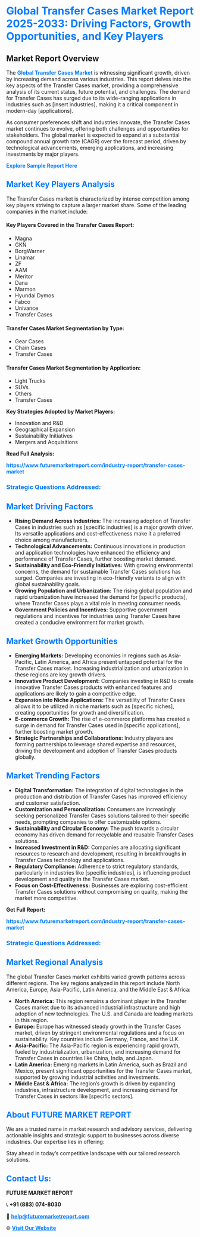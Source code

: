 <h1 style="color: #007BFF;">Global Transfer Cases Market Report 2025-2033: Driving Factors, Growth Opportunities, and Key Players</h1>

<section id="overview">
<h2>Market Report Overview</h2>
<p>The <a href="https://www.futuremarketreport.com/industry-report/transfer-cases-market" style="color: #007BFF; text-decoration: none;"><strong>Global Transfer Cases Market</strong></a> is witnessing significant growth, driven by increasing demand across various industries. This report delves into the key aspects of the Transfer Cases market, providing a comprehensive analysis of its current status, future potential, and challenges. The demand for Transfer Cases has surged due to its wide-ranging applications in industries such as [insert industries], making it a critical component in modern-day [applications].</p>
<p>As consumer preferences shift and industries innovate, the Transfer Cases market continues to evolve, offering both challenges and opportunities for stakeholders. The global market is expected to expand at a substantial compound annual growth rate (CAGR) over the forecast period, driven by technological advancements, emerging applications, and increasing investments by major players.</p>
</section>

<section id="overview">
<p><a href="https://www.futuremarketreport.com/request-sample/reportId=98654" style="color: #007BFF; text-decoration: none;"><strong>Explore Sample Report Here</strong></a></p>
</section>

<section id="key-players">
<h2 style="color: #007BFF;">Market Key Players Analysis</h2>
<p>The Transfer Cases market is characterized by intense competition among key players striving to capture a larger market share. Some of the leading companies in the market include:</p>
<h4>Key Players Covered in the Transfer Cases Report:</h4>
<ul><li>Magna</li><li>GKN</li><li>BorgWarner</li><li>Linamar</li><li>ZF</li><li>AAM</li><li>Meritor</li><li>Dana</li><li>Marmon</li><li>Hyundai Dymos</li><li>Fabco</li><li>Univance</li><li>Transfer Cases</li></ul>
<h4>Transfer Cases Market Segmentation by Type:</h4>
<ul><li>Gear Cases</li><li>Chain Cases</li><li>Transfer Cases</li></ul>

<h4>Transfer Cases Market Segmentation by Application:</h4>
<ul><li>Light Trucks</li><li>SUVs</li><li>Others</li><li>Transfer Cases</li></ul>
<p><strong>Key Strategies Adopted by Market Players:</strong></p>
<ul>
<li>Innovation and R&D</li>
<li>Geographical Expansion</li>
<li>Sustainability Initiatives</li>
<li>Mergers and Acquisitions</li>
</ul>
</section>

<section>
<p><strong>Read Full Analysis: </strong></p><a href="https://www.futuremarketreport.com/industry-report/transfer-cases-market" style="color: #007BFF; text-decoration: none;"><strong>https://www.futuremarketreport.com/industry-report/transfer-cases-market</strong></a>
<h3 style="color: #007BFF;">Strategic Questions Addressed:</h3>
</section>

<section id="driving-factors">
<h2 style="color: #007BFF;">Market Driving Factors</h2>
<ul>
<li><strong>Rising Demand Across Industries:</strong> The increasing adoption of Transfer Cases in industries such as [specific industries] is a major growth driver. Its versatile applications and cost-effectiveness make it a preferred choice among manufacturers.</li>
<li><strong>Technological Advancements:</strong> Continuous innovations in production and application technologies have enhanced the efficiency and performance of Transfer Cases, further boosting market demand.</li>
<li><strong>Sustainability and Eco-Friendly Initiatives:</strong> With growing environmental concerns, the demand for sustainable Transfer Cases solutions has surged. Companies are investing in eco-friendly variants to align with global sustainability goals.</li>
<li><strong>Growing Population and Urbanization:</strong> The rising global population and rapid urbanization have increased the demand for [specific products], where Transfer Cases plays a vital role in meeting consumer needs.</li>
<li><strong>Government Policies and Incentives:</strong> Supportive government regulations and incentives for industries using Transfer Cases have created a conducive environment for market growth.</li>
</ul>
</section>

<section id="growth-opportunities">
<h2 style="color: #007BFF;">Market Growth Opportunities</h2>
<ul>
<li><strong>Emerging Markets:</strong> Developing economies in regions such as Asia-Pacific, Latin America, and Africa present untapped potential for the Transfer Cases market. Increasing industrialization and urbanization in these regions are key growth drivers.</li>
<li><strong>Innovative Product Development:</strong> Companies investing in R&D to create innovative Transfer Cases products with enhanced features and applications are likely to gain a competitive edge.</li>
<li><strong>Expansion into Niche Applications:</strong> The versatility of Transfer Cases allows it to be utilized in niche markets such as [specific niches], creating opportunities for growth and diversification.</li>
<li><strong>E-commerce Growth:</strong> The rise of e-commerce platforms has created a surge in demand for Transfer Cases used in [specific applications], further boosting market growth.</li>
<li><strong>Strategic Partnerships and Collaborations:</strong> Industry players are forming partnerships to leverage shared expertise and resources, driving the development and adoption of Transfer Cases products globally.</li>
</ul>
</section>

<section id="trending-factors">
<h2 style="color: #007BFF;">Market Trending Factors</h2>
<ul>
<li><strong>Digital Transformation:</strong> The integration of digital technologies in the production and distribution of Transfer Cases has improved efficiency and customer satisfaction.</li>
<li><strong>Customization and Personalization:</strong> Consumers are increasingly seeking personalized Transfer Cases solutions tailored to their specific needs, prompting companies to offer customizable options.</li>
<li><strong>Sustainability and Circular Economy:</strong> The push towards a circular economy has driven demand for recyclable and reusable Transfer Cases solutions.</li>
<li><strong>Increased Investment in R&D:</strong> Companies are allocating significant resources to research and development, resulting in breakthroughs in Transfer Cases technology and applications.</li>
<li><strong>Regulatory Compliance:</strong> Adherence to strict regulatory standards, particularly in industries like [specific industries], is influencing product development and quality in the Transfer Cases market.</li>
<li><strong>Focus on Cost-Effectiveness:</strong> Businesses are exploring cost-efficient Transfer Cases solutions without compromising on quality, making the market more competitive.</li>
</ul>
</section>

<section>
<p><strong>Get Full Report: </strong></p><a href="https://www.futuremarketreport.com/industry-report/transfer-cases-market" style="color: #007BFF; text-decoration: none;"><strong>https://www.futuremarketreport.com/industry-report/transfer-cases-market</strong></a>
<h3 style="color: #007BFF;">Strategic Questions Addressed:</h3>
</section>


<section id="regional-analysis">
<h2 style="color: #007BFF;">Market Regional Analysis</h2>
<p>The global Transfer Cases market exhibits varied growth patterns across different regions. The key regions analyzed in this report include North America, Europe, Asia-Pacific, Latin America, and the Middle East & Africa:</p>
<ul>
<li><strong>North America:</strong> This region remains a dominant player in the Transfer Cases market due to its advanced industrial infrastructure and high adoption of new technologies. The U.S. and Canada are leading markets in this region.</li>
<li><strong>Europe:</strong> Europe has witnessed steady growth in the Transfer Cases market, driven by stringent environmental regulations and a focus on sustainability. Key countries include Germany, France, and the U.K.</li>
<li><strong>Asia-Pacific:</strong> The Asia-Pacific region is experiencing rapid growth, fueled by industrialization, urbanization, and increasing demand for Transfer Cases in countries like China, India, and Japan.</li>
<li><strong>Latin America:</strong> Emerging markets in Latin America, such as Brazil and Mexico, present significant opportunities for the Transfer Cases market, supported by growing industrial activities and investments.</li>
<li><strong>Middle East & Africa:</strong> The region’s growth is driven by expanding industries, infrastructure development, and increasing demand for Transfer Cases in sectors like [specific sectors].</li>
</ul>
</section>

<footer>
<h2 style="color: #007BFF;">About FUTURE MARKET REPORT</h2>
<p>We are a trusted name in market research and advisory services, delivering actionable insights and strategic support to businesses across diverse industries. Our expertise lies in offering:</p>

<p>Stay ahead in today’s competitive landscape with our tailored research solutions.</p>

<h2 style="color: #007BFF;">Contact Us:</h2>
<p><strong>FUTURE MARKET REPORT</strong></p>
<p>📞 <strong>+91 (883) 074-8030</strong></p>
<p>📧 <strong><a href="mailto:help@futuremarketreport.com" style="color: #007BFF;">help@futuremarketreport.com</a></strong></p>
<p>🌐 <strong><a href="https://www.futuremarketreport.com/" style="color: #007BFF;">Visit Our Website</a></strong></p>
</footer>